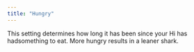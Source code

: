 ```yaml
---
title: "Hungry"
---
```


This setting determines how long it has been since your Hi has hadsomething to eat. More hungry results in a leaner shark.
